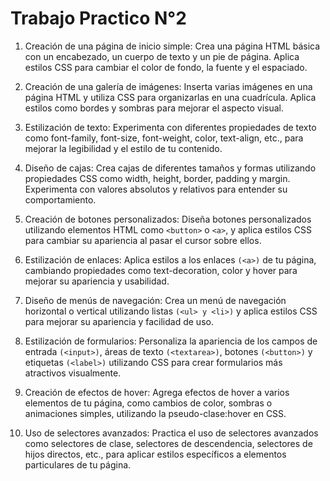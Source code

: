 # Trabajo Practico N°2

1. Creación de una página de inicio simple: Crea una página HTML básica con un encabezado, un cuerpo de texto y un pie de página. Aplica estilos CSS para cambiar el color de fondo, la fuente y el espaciado.
   
2. Creación de una galería de imágenes: Inserta varias imágenes en una página HTML y utiliza CSS para organizarlas en una cuadrícula. Aplica estilos como bordes y sombras para mejorar el aspecto visual.
   
3. Estilización de texto: Experimenta con diferentes propiedades de texto como font-family, font-size, font-weight, color, text-align, etc., para mejorar la legibilidad y el estilo de tu contenido.
   
4. Diseño de cajas: Crea cajas de diferentes tamaños y formas utilizando propiedades CSS como width, height, border, padding y margin. Experimenta con valores absolutos y relativos para entender su comportamiento.

5. Creación de botones personalizados: Diseña botones personalizados utilizando elementos HTML como `<button>` o `<a>`, y aplica estilos CSS para cambiar su apariencia al pasar el cursor sobre ellos.
   
6. Estilización de enlaces: Aplica estilos a los enlaces `(<a>)` de tu página, cambiando propiedades como text-decoration, color y hover para mejorar su apariencia y usabilidad.

7. Diseño de menús de navegación: Crea un menú de navegación horizontal o vertical utilizando listas `(<ul> y <li>)` y aplica estilos CSS para mejorar su apariencia y facilidad de uso.
   
8. Estilización de formularios: Personaliza la apariencia de los campos de entrada `(<input>)`, áreas de texto `(<textarea>)`, botones `(<button>)` y etiquetas `(<label>)` utilizando CSS para crear formularios más atractivos visualmente.

9.  Creación de efectos de hover: Agrega efectos de hover a varios elementos de tu página, como cambios de color, sombras o animaciones simples, utilizando la pseudo-clase:hover en CSS.

10. Uso de selectores avanzados: Practica el uso de selectores avanzados como selectores de clase, selectores de descendencia, selectores de hijos directos, etc., para aplicar estilos específicos a elementos particulares de tu página.